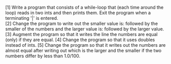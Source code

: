 [1] Write a program that consists of a while-loop that (each time around the loop) reads in two ints and then prints them. Exit the program when a terminating '|' is entered. <br> 
[2] Change the program to write out the smaller value is: followed by the smaller of the numbers and the larger value is: followed by the larger value. <br>
[3] Augment the program so that it writes the line the numbers are equal (only) if they are equal. 
[4] Change the program so that it uses doubles instead of ints. 
[5] Change the program so that it writes out the numbers are almost equal after writing out which is the larger and the smaller if the two numbers differ by less than 1.0/100. 
